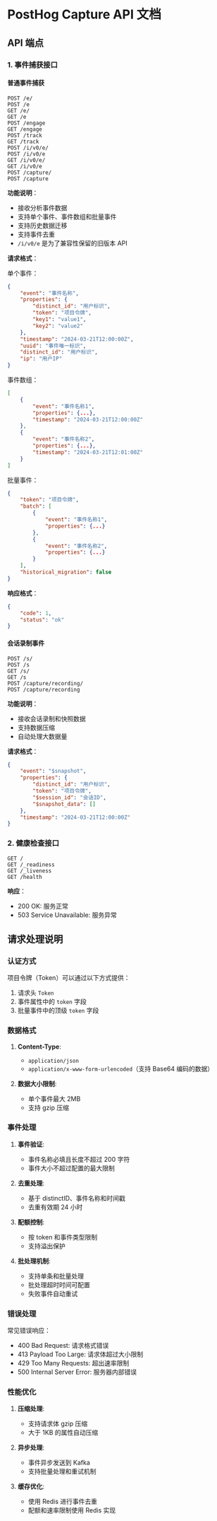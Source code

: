 # PostHog Capture API 文档

## API 端点

### 1. 事件捕获接口

#### 普通事件捕获

```
POST /e/
POST /e
GET /e/
GET /e
POST /engage
GET /engage
POST /track
GET /track
POST /i/v0/e/
POST /i/v0/e
GET /i/v0/e/
GET /i/v0/e
POST /capture/
POST /capture
```

**功能说明**：
- 接收分析事件数据
- 支持单个事件、事件数组和批量事件
- 支持历史数据迁移
- 支持事件去重
- `/i/v0/e` 是为了兼容性保留的旧版本 API

**请求格式**：

单个事件：
```json
{
    "event": "事件名称",
    "properties": {
        "distinct_id": "用户标识",
        "token": "项目令牌",
        "key1": "value1",
        "key2": "value2"
    },
    "timestamp": "2024-03-21T12:00:00Z",
    "uuid": "事件唯一标识",
    "distinct_id": "用户标识",
    "ip": "用户IP"
}
```

事件数组：
```json
[
    {
        "event": "事件名称1",
        "properties": {...},
        "timestamp": "2024-03-21T12:00:00Z"
    },
    {
        "event": "事件名称2",
        "properties": {...},
        "timestamp": "2024-03-21T12:01:00Z"
    }
]
```

批量事件：
```json
{
    "token": "项目令牌",
    "batch": [
        {
            "event": "事件名称1",
            "properties": {...}
        },
        {
            "event": "事件名称2",
            "properties": {...}
        }
    ],
    "historical_migration": false
}
```

**响应格式**：
```json
{
    "code": 1,
    "status": "ok"
}
```

#### 会话录制事件

```
POST /s/
POST /s
GET /s/
GET /s
POST /capture/recording/
POST /capture/recording
```

**功能说明**：
- 接收会话录制和快照数据
- 支持数据压缩
- 自动处理大数据量

**请求格式**：
```json
{
    "event": "$snapshot",
    "properties": {
        "distinct_id": "用户标识",
        "token": "项目令牌",
        "$session_id": "会话ID",
        "$snapshot_data": []
    },
    "timestamp": "2024-03-21T12:00:00Z"
}
```

### 2. 健康检查接口

```
GET /
GET /_readiness
GET /_liveness
GET /health
```

**响应**：
- 200 OK: 服务正常
- 503 Service Unavailable: 服务异常

## 请求处理说明

### 认证方式

项目令牌（Token）可以通过以下方式提供：
1. 请求头 `Token`
2. 事件属性中的 `token` 字段
3. 批量事件中的顶级 `token` 字段

### 数据格式

1. **Content-Type**:
   - `application/json`
   - `application/x-www-form-urlencoded`（支持 Base64 编码的数据）

2. **数据大小限制**:
   - 单个事件最大 2MB
   - 支持 gzip 压缩

### 事件处理

1. **事件验证**:
   - 事件名称必填且长度不超过 200 字符
   - 事件大小不超过配置的最大限制

2. **去重处理**:
   - 基于 distinctID、事件名称和时间戳
   - 去重有效期 24 小时

3. **配额控制**:
   - 按 token 和事件类型限制
   - 支持溢出保护

4. **批处理机制**:
   - 支持单条和批量处理
   - 批处理超时时间可配置
   - 失败事件自动重试

### 错误处理

常见错误响应：
- 400 Bad Request: 请求格式错误
- 413 Payload Too Large: 请求体超过大小限制
- 429 Too Many Requests: 超出速率限制
- 500 Internal Server Error: 服务器内部错误

### 性能优化

1. **压缩处理**:
   - 支持请求体 gzip 压缩
   - 大于 1KB 的属性自动压缩

2. **异步处理**:
   - 事件异步发送到 Kafka
   - 支持批量处理和重试机制

3. **缓存优化**:
   - 使用 Redis 进行事件去重
   - 配额和速率限制使用 Redis 实现 